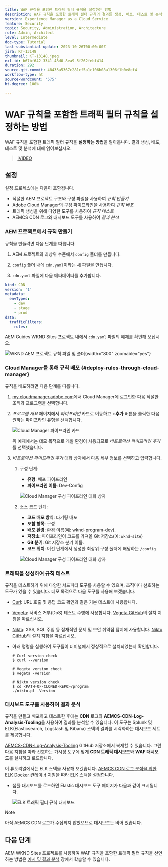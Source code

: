 ```yaml
---
title: WAF 규칙을 포함한 트래픽 필터 규칙을 설정하는 방법
description: WAF 규칙을 포함한 트래픽 필터 규칙의 결과를 생성, 배포, 테스트 및 분석하는 방법을 알아봅니다.
version: Experience Manager as a Cloud Service
feature: Security
topic: Security, Administration, Architecture
role: Admin, Architect
level: Intermediate
doc-type: Tutorial
last-substantial-update: 2023-10-26T00:00:00Z
jira: KT-13148
thumbnail: KT-13148.jpeg
exl-id: b67bf642-3341-48d0-8ea9-5f262febf414
duration: 292
source-git-commit: 48433a5367c281cf5a1c106b08a1306f1b0e8ef4
workflow-type: ht
source-wordcount: '575'
ht-degree: 100%

---
```


# WAF 규칙을 포함한 트래픽 필터 규칙을 설정하는 방법

WAF 규칙을 포함한 트래픽 필터 규칙을 **설정하는 방법**&#x200B;을 알아봅니다. 결과 생성, 배포, 테스트 및 분석에 대해 읽어보십시오.

>[!VIDEO](https://video.tv.adobe.com/v/3425407?quality=12&learn=on)

## 설정

설정 프로세스에는 다음이 포함됩니다.

- 적절한 AEM 프로젝트 구조와 구성 파일을 사용하여 _규칙 만들기_
- Adobe Cloud Manager의 구성 파이프라인을 사용하여 _규칙 배포_
- 트래픽 생성을 위해 다양한 도구를 사용하여 _규칙 테스트_
- AEMCS CDN 로그와 대시보드 도구를 사용하여 _결과 분석_

### AEM 프로젝트에서 규칙 만들기

규칙을 만들려면 다음 단계를 따릅니다.

1. AEM 프로젝트의 최상위 수준에서 `config` 폴더를 만듭니다.

1. `config` 폴더 내에 `cdn.yaml`이라는 새 파일을 만듭니다.

1. `cdn.yaml` 파일에 다음 메타데이터를 추가합니다.

```yaml
kind: CDN
version: '1'
metadata:
  envTypes:
    - dev
    - stage
    - prod
data:
  trafficFilters:
    rules:
```

AEM Guides WKND Sites 프로젝트 내에서 `cdn.yaml` 파일의 예제를 확인해 보십시오.

![WKND AEM 프로젝트 규칙 파일 및 폴더](./assets/wknd-rules-file-and-folder.png){width="800" zoomable="yes"}

### Cloud Manager를 통해 규칙 배포 {#deploy-rules-through-cloud-manager}

규칙을 배포하려면 다음 단계를 따릅니다.

1. [my.cloudmanager.adobe.com](https://my.cloudmanager.adobe.com/)에서 Cloud Manager에 로그인한 다음 적절한 조직과 프로그램을 선택합니다.

1. _프로그램 개요_ 페이지에서 _파이프라인_ 카드로 이동하고 **+추가** 버튼을 클릭한 다음 원하는 파이프라인 유형을 선택합니다.

   ![Cloud Manager 파이프라인 카드](./assets/cloud-manager-pipelines-card.png)

   위 예제에서는 데모 목적으로 개발 환경이 사용되므로 _비프로덕션 파이프라인 추가_&#x200B;를 선택했습니다.

1. _비프로덕션 파이프라인 추가_ 대화 상자에서 다음 세부 정보를 선택하고 입력합니다.

   1. 구성 단계:

      - **유형**: 배포 파이프라인
      - **파이프라인 이름**: Dev-Config

      ![Cloud Manager 구성 파이프라인 대화 상자](./assets/cloud-manager-config-pipeline-step1-dialog.png)

   2. 소스 코드 단계:

      - **코드 배포 방식**: 타기팅 배포
      - **포함 항목**: 구성
      - **배포 환경**: 환경 이름(예: wknd-program-dev).
      - **저장소**: 파이프라인이 코드를 가져올 Git 저장소(예: `wknd-site`)
      - **Git 분기**: Git 저장소 분기 이름.
      - **코드 위치**: 이전 단계에서 생성한 최상위 구성 폴더에 해당하는 `/config`

      ![Cloud Manager 구성 파이프라인 대화 상자](./assets/cloud-manager-config-pipeline-step2-dialog.png)

### 트래픽을 생성하여 규칙 테스트

규칙을 테스트하기 위해 다양한 서드파티 도구를 사용할 수 있으며, 조직마다 선호하는 도구가 있을 수 있습니다. 데모 목적으로 다음 도구를 사용해 보겠습니다.

- [Curl](https://curl.se/): URL 호출 및 응답 코드 확인과 같은 기본 테스트에 사용합니다.

- [Vegeta](https://github.com/tsenart/vegeta): 서비스 거부(DoS) 테스트 수행에 사용합니다. [Vegeta GitHub](https://github.com/tsenart/vegeta#install)의 설치 지침을 따르십시오.

- [Nikto](https://github.com/sullo/nikto/wiki): XSS, SQL 주입 등 잠재적인 문제 및 보안 취약점 탐지에 사용합니다. [Nikto GitHub](https://github.com/sullo/nikto)의 설치 지침을 따르십시오.

- 아래 명령을 실행하여 도구들이 터미널에서 정상적으로 설치되었는지 확인합니다.

  ```shell
  # Curl version check
  $ curl --version
  
  # Vegeta version check
  $ vegeta -version
  
  # Nikto version check
  $ cd <PATH-OF-CLONED-REPO>/program
  ./nikto.pl -Version
  ```

### 대시보드 도구를 사용하여 결과 분석

규칙을 만들고 배포하고 테스트한 후에는 **CDN** 로그와 **AEMCS-CDN-Log-Analysis-Tooling**&#x200B;을 사용하여 결과를 분석할 수 있습니다. 이 도구는 Splunk 및 ELK(Elasticsearch, Logstash 및 Kibana) 스택의 결과를 시각화하는 대시보드 세트를 제공합니다.

[AEMCS-CDN-Log-Analysis-Tooling](https://github.com/adobe/AEMCS-CDN-Log-Analysis-Tooling) GitHub 저장소에서 복제할 수 있습니다. 그런 다음 지침을 따라 선호하는 가시성 도구에 맞게 **CDN 트래픽 대시보드**&#x200B;와 **WAF 대시보드**&#x200B;를 설치하고 로드합니다.

이 튜토리얼에서는 ELK 스택을 사용해 보겠습니다. [AEMCS CDN 로그 분석을 위한 ELK Docker 컨테이너](https://github.com/adobe/AEMCS-CDN-Log-Analysis-Tooling/blob/main/ELK/README.md) 지침을 따라 ELK 스택을 설정합니다.

- 샘플 대시보드를 로드하면 Elastic 대시보드 도구 페이지가 다음과 같이 표시됩니다.

  ![ELK 트래픽 필터 규칙 대시보드](./assets/elk-dashboard.png)

>[!NOTE]
>
>    아직 AEMCS CDN 로그가 수집되지 않았으므로 대시보드는 비어 있습니다.


## 다음 단계

AEM WKND Sites 프로젝트를 사용하여 WAF 규칙을 포함한 트래픽 필터 규칙을 선언하는 방법은 [예시 및 결과 분석](./examples-and-analysis.md) 장에서 학습할 수 있습니다.
